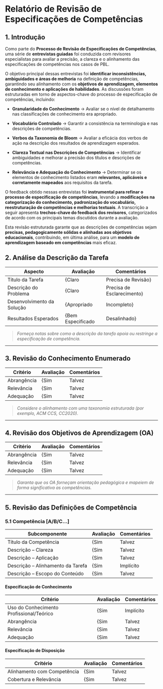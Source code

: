 # Relatório de Revisão de Especificações de Competências

## 1. Introdução

Como parte do **Processo de Revisão de Especificações de Competências**, uma série de **entrevistas guiadas** foi conduzida com revisores especialistas para avaliar a precisão, a clareza e o alinhamento das especificações de competências nos casos de PBL.

O objetivo principal dessas entrevistas foi **identificar inconsistências, ambiguidades e áreas de melhoria** na definição de competências, garantindo seu alinhamento com os **objetivos de aprendizagem, elementos de conhecimento e aplicações de habilidades**. As discussões foram estruturadas em torno de aspectos-chave do processo de especificação de competências, incluindo:

- **Granularidade do Conhecimento** → Avaliar se o nível de detalhamento nas classificações de conhecimento era apropriado.
- **Vocabulário Controlado** → Garantir a consistência na terminologia e nas descrições de competências.
- **Verbos da Taxonomia de Bloom** → Avaliar a eficácia dos verbos de ação na descrição dos resultados de aprendizagem esperados.

- **Clareza Textual nas Descrições de Competências** → Identificar ambiguidades e melhorar a precisão dos títulos e descrições de competências.
- **Relevância e Adequação do Conhecimento** → Determinar se os elementos de conhecimento listados eram **relevantes, aplicáveis ​​e corretamente mapeados** aos requisitos da tarefa.

O feedback obtido nessas entrevistas foi **instrumental para refinar o processo de especificação de competências**, levando a **modificações na categorização do conhecimento, padronização do vocabulário, reestruturação de competências e melhorias textuais**. A transcrição a seguir apresenta **trechos-chave do feedback dos revisores**, categorizados de acordo com os principais temas discutidos durante a avaliação.

Esta revisão estruturada garante que as descrições de competências sejam **precisas, pedagogicamente sólidas e alinhadas aos objetivos educacionais**, contribuindo, em última análise, para um **modelo de aprendizagem baseado em competências** mais eficaz.

## 2. Análise da Descrição da Tarefa

| **Aspecto** | **Avaliação** | **Comentários** |
|--------------------------|----------------|---------------|
| Título da Tarefa | {Claro | Precisa de Revisão} | |
| Descrição do Problema | {Claro | Precisa de Esclarecimento} | |
| Desenvolvimento da Solução | {Apropriado | Incompleto} | |
| Resultados Esperados | {Bem Especificado | Desalinhado} | |

> _Forneça notas sobre como a descrição da tarefa apoia ou restringe a especificação de competência._

---

## 3. Revisão do Conhecimento Enumerado

| **Critério** | **Avaliação** | **Comentários** |
|---------------------------|----------------|--------------|
| Abrangência | {Sim | Talvez | Não} | Todas as áreas de conhecimento essenciais estão incluídas? |
| Relevância | {Sim | Talvez | Não} | Todos os itens de conhecimento listados são necessários? |
| Adequação | {Sim | Talvez | Não} | Algum item deve ser revisado ou removido? |

> _Considere o alinhamento com uma taxonomia estruturada (por exemplo, ACM CCS, CC2020)._

---

## 4. Revisão dos Objetivos de Aprendizagem (OA)

| **Critério** | **Avaliação** | **Comentários** |
|---------------------------|----------------|--------------|
| Abrangência | {Sim | Talvez | Não} | Os objetivos implícitos e explícitos estão representados? |
| Relevância | {Sim | Talvez | Não} | Todos os OA são pertinentes à tarefa? |
| Adequação | {Sim | Talvez | Não} | Algum OA deve ser revisado ou removido? |

> _Garanta que os OA forneçam orientação pedagógica e mapeiem de forma significativa as competências._

---

## 5. Revisão das Definições de Competência

### 5.1 Competência [A/B/C...]

| **Subcomponente** | **Avaliação** | **Comentários** |
|---------------------------|----------------|--------------|
| Título da Competência | {Sim | Talvez | Não} | Claro e focado? |
| Descrição – Clareza | {Sim | Talvez | Não} | Bem articulado e inequívoco? |
| Descrição – Aplicação | {Sim | Talvez | Não} | Explica como o conhecimento é mobilizado? |
| Descrição – Alinhamento da Tarefa| {Sim | Implícito | Não} | Está contextualizado dentro da tarefa? |
| Descrição – Escopo do Conteúdo | {Sim | Talvez | Não} | Abrange todo o conteúdo relevante? |

#### Especificação de Conhecimento

| **Critério** | **Avaliação** | **Comentários** |
|---------------------------|----------------|--------------|
| Uso do Conhecimento Profissional/Teórico | {Sim | Implícito | Não} | |
| Abrangência | {Sim | Talvez | Não} | |
| Relevância | {Sim | Talvez | Não} | |
| Adequação | {Sim | Talvez | Não} | |

#### Especificação de Disposição

| **Critério** | **Avaliação** | **Comentários** |
|---------------------------|----------------|--------------|
| Alinhamento com Competência | {Sim | Talvez | Não} | |
| Cobertura e Relevância | {Sim | Talvez | Não} | |

